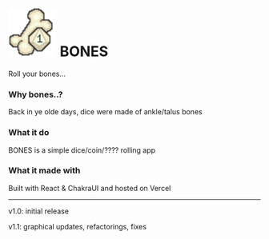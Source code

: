 # <img src="src/assets/logo.png" width="96" height="auto"> BONES

Roll your bones...

### Why bones..?

Back in ye olde days, dice were made of ankle/talus bones

### What it do

BONES is a simple dice/coin/???? rolling app

### What it made with

Built with React & ChakraUI and hosted on Vercel

---

v1.0: initial release

v1.1: graphical updates, refactorings, fixes
